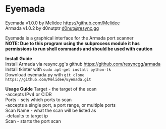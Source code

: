 # Eyemada  
Eyemada v1.0.0 by Melidee <https://github.com/Melidee>  
Armada v1.0.2 by d0nutptr <d0nut@resync.gg>  

Eyemada is a graphical interface for the Armada port scanner  
**NOTE: Due to this program using the subprocess module it has permissions to run shell commands and should be used with caution**

**Install Guide**  
    Install Armada via resync.gg's github <https://github.com/resyncgg/armada>  
    Install tkinter with `sudo apt-get install python-tk`  
    Download eyemada.py with `git clone https://github.com/Melidee/Eyemada.git`  

**Usage Guide**
    Target - the target of the scan  
        -accepts IPv4 or CIDR  
    Ports - sets which ports to scan   
        -accepts a single port, a port range, or multiple ports  
    Scan Name - what the scan will be listed as  
        -defaults to target ip  
    Scan - starts the port scan  

